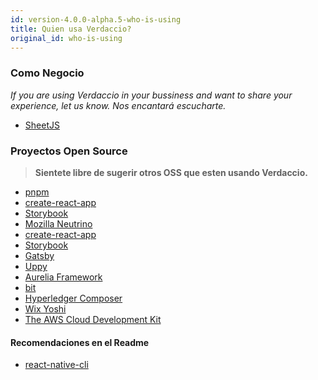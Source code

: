 ```yaml
---
id: version-4.0.0-alpha.5-who-is-using
title: Quien usa Verdaccio?
original_id: who-is-using
---
```


### Como Negocio

*If you are using Verdaccio in your bussiness and want to share your experience, let us know. Nos encantará escucharte.*

* [SheetJS](https://sheetjs.com/)

### Proyectos Open Source

> **Sientete libre de sugerir otros OSS que esten usando Verdaccio.**

* [pnpm](https://pnpm.js.org/)
* [create-react-app](https://facebook.github.io/create-react-app/)
* [Storybook](https://storybook.js.org/)
* [Mozilla Neutrino](https://neutrinojs.org/)
* [create-react-app](https://github.com/facebook/create-react-app/blob/master/CONTRIBUTING.md#contributing-to-e2e-end-to-end-tests)
* [Storybook](https://github.com/storybooks/storybook)
* [Gatsby](https://github.com/gatsbyjs/gatsby)
* [Uppy](https://github.com/transloadit/uppy)
* [Aurelia Framework](https://github.com/aurelia)
* [bit](https://github.com/teambit/bit)
* [Hyperledger Composer](https://github.com/hyperledger/composer)
* [Wix Yoshi](https://github.com/wix/yoshi)
* [The AWS Cloud Development Kit](https://github.com/awslabs/aws-cdk)

#### Recomendaciones en el Readme

* [react-native-cli](https://github.com/react-native-community/react-native-cli/blob/master/CONTRIBUTING.md)